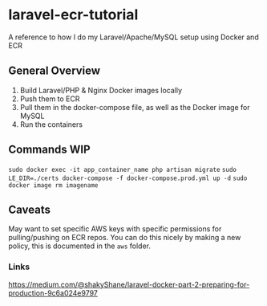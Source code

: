 # laravel-ecr-tutorial
A reference to how I do my Laravel/Apache/MySQL setup using Docker and ECR


## General Overview

1. Build Laravel/PHP & Nginx Docker images locally
2. Push them to ECR
3. Pull them in the docker-compose file, as well as the Docker image for MySQL
4. Run the containers


## Commands WIP
`sudo docker exec -it app_container_name php artisan migrate`
`sudo LE_DIR=./certs docker-compose -f docker-compose.prod.yml up -d`
`sudo docker image rm imagename`

## Caveats
May want to set specific AWS keys with specific permissions for pulling/pushing on ECR repos.
You can do this nicely by making a new policy, this is documented in the `aws` folder.

### Links
https://medium.com/@shakyShane/laravel-docker-part-2-preparing-for-production-9c6a024e9797
